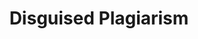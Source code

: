 ---
word: "true"

title: "Disguised Plagiarism"

categories: ['']

tags: ['Disguised', 'Plagiarism']

arwords: 'الاحتيال المتنكر'

arexps: []

enwords: ['Disguised Plagiarism']

enexps: []

arlexicons: 'ح'

enlexicons: 'D'

authors: ['Ruqayya Roshdy']

translators: ['X']

citations: 'تطبيقات أساسية في المعالجة الآلية للغة العربية'

sources: 'مركز الملك عبدالله بن عبدالعزيز الدولي لخدمة اللغة العربية'

slug: ""
---